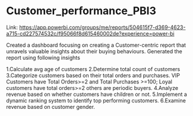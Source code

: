 # Customer_performance_PBI3
Link: https://app.powerbi.com/groups/me/reports/504615f7-d369-4623-a715-cd227574532c/f95066f8d615460002de?experience=power-bi

Created a dashboard focusing on creating a Customer-centric report that unravels valuable insights about their buying behaviours.
Generated the report using following insights

1.Calculate avg age of customers
2.Determine total count of customers
3.Categorize customers based on their total orders and purchases. VIP Customers have Total Orders>=2 
and Total Purchases >=100; Loyal customers have total orders>=2 others are  periodic buyers.
4.Analyze revenue based on whether customers have children or not.
5.Implement a dynamic ranking system to identify top performing customers.
6.Examine revenue based on customer gender.
